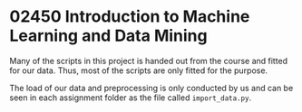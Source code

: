 # 02450 Introduction to Machine Learning and Data Mining

Many of the scripts in this project is handed out from the course and fitted for our data. Thus, most of the scripts are only fitted for the purpose.

The load of our data and preprocessing is only conducted by us and can be seen in each assignment folder as the file called `import_data.py`.
